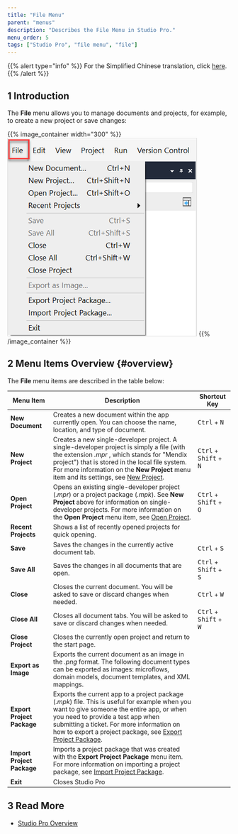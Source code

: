 ```yaml
---
title: "File Menu"
parent: "menus"
description: "Describes the File Menu in Studio Pro."
menu_order: 5
tags: ["Studio Pro", "file menu", "file"]
---
```


{{% alert type="info" %}}
For the Simplified Chinese translation, click [here]().
{{% /alert %}}

## 1 Introduction

The **File** menu allows you to manage documents and projects, for example, to create a new project or save changes:

{{% image_container width="300" %}}![File Menu](attachments/file-menu/file-menu.png)
{{% /image_container %}}

## 2 Menu Items Overview {#overview}

The **File** menu items are described in the table below:

| Menu Item                  | Description                                                  | Shortcut Key                                      |
| -------------------------- | ------------------------------------------------------------ | ------------------------------------------------- |
| **New Document**           | Creates a new document within the app currently open. You can choose the name, location, and type of document. | <kbd>Ctrl</kbd> + <kbd>N</kbd>                    |
| **New Project**            | Creates a new single-developer project. A single-developer project is simply a file (with the extension *.mpr* , which stands for "Mendix project") that is stored in the local file system. For more information on the **New Project** menu item and its settings, see [New Project](new-project). | <kbd>Ctrl</kbd> + <kbd>Shift</kbd> + <kbd>N</kbd> |
| **Open Project**           | Opens an existing single-developer project (*.mpr*) or a project package (*.mpk*). See **New Project** above for information on single-developer projects. For more information on the **Open Project** menu item, see [Open Project](open-app-dialog). | <kbd>Ctrl</kbd> + <kbd>Shift</kbd> + <kbd>O</kbd> |
| **Recent Projects**        | Shows a list of recently opened projects for quick opening.  |                                                   |
| **Save**                   | Saves the changes in the currently active document tab.      | <kbd>Ctrl</kbd> + <kbd>S</kbd>                    |
| **Save All**               | Saves the changes in all documents that are open.            | <kbd>Ctrl</kbd> + <kbd>Shift</kbd> + <kbd>S</kbd> |
| **Close**                  | Closes the current document. You will be asked to save or discard changes when needed. | <kbd>Ctrl</kbd> + <kbd>W</kbd>                    |
| **Close All**              | Closes all document tabs. You will be asked to save or discard changes when needed. | <kbd>Ctrl</kbd> + <kbd>Shift</kbd> + <kbd>W</kbd> |
| **Close Project**          | Closes the currently open project and return to the start page. |                                                   |
| **Export as Image**        | Exports the current document as an image in the *.png* format. The following document types can be exported as images: microflows, domain models, document templates, and XML mappings. |                                                   |
| **Export Project Package** | Exports the current app to a project package (*.mpk*) file. This is useful for example when you want to give someone the entire app, or when you need to provide a test app when submitting a ticket. For more information on how to export a project package, see [Export Project Package](export-project-package-dialog). |                                                   |
| **Import Project Package** | Imports a project package that was created with the **Export Project Package** menu item. For more information on importing a project package, see [Import Project Package](import-project-package-dialog). |                                                   |
| **Exit**                   | Closes Studio Pro                                            |                                                   |

## 3 Read More

* [Studio Pro Overview](studio-pro-overview)
